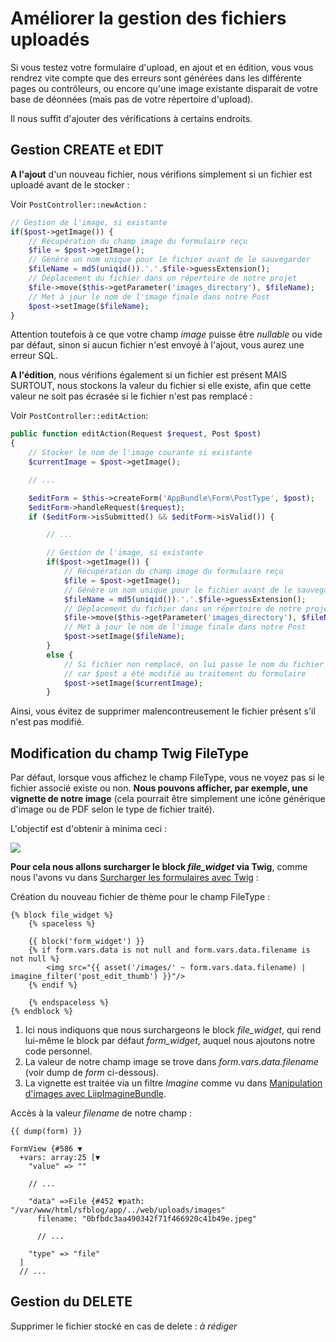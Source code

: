 # Améliorer la gestion des fichiers uploadés

Si vous testez votre formulaire d'upload, en ajout et en édition, vous vous rendrez vite compte que des erreurs sont générées dans les différente pages ou contrôleurs, ou encore qu'une image existante disparait de votre base de déonnées (mais pas de votre répertoire d'upload).

Il nous suffit d'ajouter des vérifications à certains endroits.

## Gestion CREATE et EDIT

**A l'ajout** d'un nouveau fichier, nous vérifions simplement si un fichier est uploadé avant de le stocker :

Voir `PostController::newAction` :

```php
// Gestion de l'image, si existante
if($post->getImage()) {
    // Récupération du champ image du formulaire reçu
    $file = $post->getImage();
    // Génère un nom unique pour le fichier avant de le sauvegarder
    $fileName = md5(uniqid()).'.'.$file->guessExtension();
    // Déplacement du fichier dans un répertoire de notre projet
    $file->move($this->getParameter('images_directory'), $fileName);
    // Met à jour le nom de l'image finale dans notre Post
    $post->setImage($fileName);
}
```

Attention toutefois à ce que votre champ _image_ puisse être _nullable_ ou vide par défaut, sinon si aucun fichier n'est envoyé à l'ajout, vous aurez une erreur SQL.

**A l'édition**, nous vérifions également si un fichier est présent MAIS SURTOUT, nous stockons la valeur du fichier si elle existe, afin que cette valeur ne soit pas écrasée si le fichier n'est pas remplacé :

Voir `PostController::editAction`:

```php
public function editAction(Request $request, Post $post)
{
    // Stocker le nom de l'image courante si existante
    $currentImage = $post->getImage();

    // ...

    $editForm = $this->createForm('AppBundle\Form\PostType', $post);
    $editForm->handleRequest($request);
    if ($editForm->isSubmitted() && $editForm->isValid()) {

        // ...

        // Gestion de l'image, si existante
        if($post->getImage()) {
            // Récupération du champ image du formulaire reçu
            $file = $post->getImage();
            // Génère un nom unique pour le fichier avant de le sauvegarder
            $fileName = md5(uniqid()).'.'.$file->guessExtension();
            // Déplacement du fichier dans un répertoire de notre projet
            $file->move($this->getParameter('images_directory'), $fileName);
            // Met à jour le nom de l'image finale dans notre Post
            $post->setImage($fileName);
        }
        else {
            // Si fichier non remplacé, on lui passe le nom du fichier actuel
            // car $post a été modifié au traitement du formulaire
            $post->setImage($currentImage);
        }

```
Ainsi, vous évitez de supprimer malencontreusement le fichier présent s'il n'est pas modifié.

## Modification du champ Twig FileType

Par défaut, lorsque vous affichez le champ FileType, vous ne voyez pas si le fichier associé existe ou non. **Nous pouvons afficher, par exemple, une vignette de notre image** (cela pourrait être simplement une icône générique d'image ou de PDF selon le type de fichier traité).

L'objectif est d'obtenir à minima ceci :

<kbd>![](img/twig-forms-file-image.png)</kbd>

**Pour cela nous allons surcharger le block _file_widget_ via Twig**, comme nous l'avons vu dans [Surcharger les formulaires avec Twig](themes/twig-forms.md) :

Création du nouveau fichier de thème pour le champ FileType :

```twig
{% block file_widget %}
    {% spaceless %}

    {{ block('form_widget') }}
    {% if form.vars.data is not null and form.vars.data.filename is not null %}
        <img src="{{ asset('/images/' ~ form.vars.data.filename) | imagine_filter('post_edit_thumb') }}"/>
    {% endif %}

    {% endspaceless %}
{% endblock %}
```
1. Ici nous indiquons que nous surchargeons le block _file_widget_, qui rend lui-même le block par défaut _form_widget_, auquel nous ajoutons notre code personnel.
2. La valeur de notre champ image se trove dans _form.vars.data.filename_ (voir dump de _form_ ci-dessous).
3. La vignette est traitée via un filtre _Imagine_ comme vu dans [Manipulation d'images avec LiipImagineBundle](liip-imagine-bundle.md).

Accès à la valeur _filename_ de notre champ :

`{{ dump(form) }}`

```dump
FormView {#586 ▼
  +vars: array:25 [▼
    "value" => ""

    // ...

    "data" =>File {#452 ▼path: "/var/www/html/sfblog/app/../web/uploads/images"
      filename: "0bfbdc3aa490342f71f466920c41b49e.jpeg"

      // ...

    "type" => "file"
  ]
  // ...
  ```

## Gestion du DELETE

Supprimer le fichier stocké en cas de delete : _à rédiger_